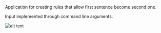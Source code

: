 Application for creating rules that allow first sentence become second one.

Input implemented through command line arguments.

![alt text](https://preview.ibb.co/dJwu58/string_replace.jpg)
